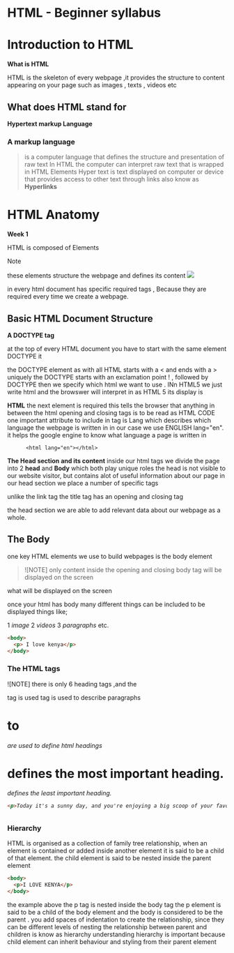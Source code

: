 # HTML - Beginner syllabus
# Introduction to HTML
**What is HTML**

HTML is the skeleton of every webpage ,it provides the structure to content appearing on your page such as images , texts , videos etc

## What does HTML stand for ##
__Hypertext markup Language__
### A markup language ##
> is a computer language that defines the structure and presentation of raw text
> In HTML the computer can interpret raw text that is wrapped in HTML Elements
> Hyper text is text displayed on computer or device that provides access to other text through links also know as **Hyperlinks**

# HTML Anatomy
 **Week 1**

HTML is composed of Elements
>[!NOTE]
these elements structure the webpage and defines its content
![](https://curriculum-content.s3.amazonaws.com/html-basics/welcome-to-html/Image_48_HTMLBannerGraphic.png)                        

in every html document has specific required tags , Because they are required every time we create a webpage.

## Basic HTML Document Structure
**A DOCTYPE tag** 
<!DOCTYPE html>
at the top of every HTML document you have to start with the same element DOCTYPE
it 

the DOCTYPE element as with all HTML starts with a < and ends with a > uniquely the DOCTYPE starts with an exclamation point ! , followed by DOCTYPE then we specify which html we want to use . INn HTML5 we just write html and the browswer will interpret in as HTML 5
its display is <!DOCTYPE html>

**HTML**
the next element is required <html>this tells the browser that anything in between the html opening and closing tags is to be read as HTML CODE
one important attribute to include in <html>tag is Lang which describes which language the webpage is written in in our case we use ENGLISH lang="en". it helps the google engine to know what language a page is written in

          <html lang="en"></html>

**The Head section and its content**
inside our html tags we divide the page into 2 __head__  and __Body__ which both play unique roles
the head is not visible to our website visitor, but contains alot of useful information about our page
in our head section we place a number of specific tags
<links>
<title>

**Links**
the <link>tag is for importing files



**Title**
the<title> is where the title of your webpage goes in , text added inside the title tag will appear on the browser tab
<title>Story about my school</title>
unlike the link tag the title tag has an opening and closing tag

the head section we are able to add relevant data about our webpage as a whole.

## The Body 
one key HTML elements we use to build webpages is the body element
>![NOTE]
>only content inside the opening and closing body tag will be displayed on the screen
<body>
what will be displayed on the screen
</body>

once your html has body many different things can be included to be displayed things like;

1 *image*
2 *videos*
3 *paragraphs* etc.

```html
<body>
  <p> I love kenya</p>
</body> 
```
### The HTML tags

![NOTE] there is only 6 heading tags ,and the <p> tag is used tag is used to describe  paragraphs
<h1> to <h6> are used to define html headings
<h1> defines the most important heading.
<h6> defines the least important heading.

```html
<p>Today it's a sunny day, and you're enjoying a big scoop of your favorite ice cream. It's sweet, and creamy What’s your favorite flavor?</p>
```

### Hierarchy

HTML is organised as a collection of family tree relationship,
when an element is contained or added inside another element it is said to be a child of that element.
the child element is said to be nested inside the parent element

```html
<body>
  <p>I LOVE KENYA</p>
</body>
```
the example above the p tag is nested inside the body tag the p element is said to be a child of the body element and the body is considered to be the parent . you add spaces of indentation to create the relationship,
since they can be different levels of nesting the relationship between parent and children is know as hierarchy
understanding hierarchy is important because child element can inherit behaviour and styling from their parent element
